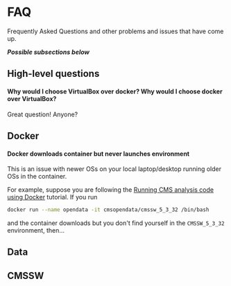 # FAQ

Frequently Asked Questions and other problems and issues
that have come up. 

***Possible subsections below***

## High-level questions

#### **Why would I choose VirtualBox over docker? Why would I choose docker over VirtualBox?**

Great question! Anyone?

## Docker 

#### **Docker downloads container but never launches environment** 

This is an issue with newer OSs on your local laptop/desktop running older OSs in the container. 

For example, suppose you are following the [Running CMS analysis code using Docker](http://opendata.cern.ch/docs/cms-guide-docker)
tutorial. If you run

```bash
docker run --name opendata -it cmsopendata/cmssw_5_3_32 /bin/bash
```
and the container downloads but you don't find yourself in the ```CMSSW_5_3_32``` environment, then...


## Data

## CMSSW


